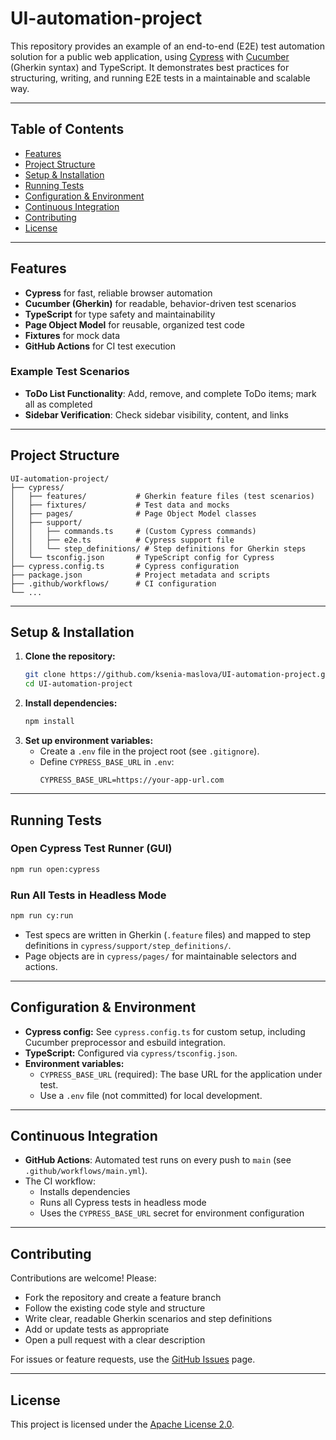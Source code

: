 # UI-automation-project

This repository provides an example of an end-to-end (E2E) test automation solution for a public web application, using [Cypress](https://www.cypress.io/) with [Cucumber](https://cucumber.io/) (Gherkin syntax) and TypeScript. It demonstrates best practices for structuring, writing, and running E2E tests in a maintainable and scalable way.

---

## Table of Contents
- [Features](#features)
- [Project Structure](#project-structure)
- [Setup & Installation](#setup--installation)
- [Running Tests](#running-tests)
- [Configuration & Environment](#configuration--environment)
- [Continuous Integration](#continuous-integration)
- [Contributing](#contributing)
- [License](#license)

---

## Features
- **Cypress** for fast, reliable browser automation
- **Cucumber (Gherkin)** for readable, behavior-driven test scenarios
- **TypeScript** for type safety and maintainability
- **Page Object Model** for reusable, organized test code
- **Fixtures** for mock data
- **GitHub Actions** for CI test execution

### Example Test Scenarios
- **ToDo List Functionality**: Add, remove, and complete ToDo items; mark all as completed
- **Sidebar Verification**: Check sidebar visibility, content, and links

---

## Project Structure
```
UI-automation-project/
├── cypress/
│   ├── features/           # Gherkin feature files (test scenarios)
│   ├── fixtures/           # Test data and mocks
│   ├── pages/              # Page Object Model classes
│   ├── support/
│   │   ├── commands.ts     # (Custom Cypress commands)
│   │   ├── e2e.ts          # Cypress support file
│   │   └── step_definitions/ # Step definitions for Gherkin steps
│   └── tsconfig.json       # TypeScript config for Cypress
├── cypress.config.ts       # Cypress configuration
├── package.json            # Project metadata and scripts
├── .github/workflows/      # CI configuration
└── ...
```

---

## Setup & Installation
1. **Clone the repository:**
   ```sh
   git clone https://github.com/ksenia-maslova/UI-automation-project.git
   cd UI-automation-project
   ```
2. **Install dependencies:**
   ```sh
   npm install
   ```
3. **Set up environment variables:**
   - Create a `.env` file in the project root (see `.gitignore`).
   - Define `CYPRESS_BASE_URL` in `.env`:
     ```env
     CYPRESS_BASE_URL=https://your-app-url.com
     ```

---

## Running Tests

### Open Cypress Test Runner (GUI)
```sh
npm run open:cypress
```

### Run All Tests in Headless Mode
```sh
npm run cy:run
```

- Test specs are written in Gherkin (`.feature` files) and mapped to step definitions in `cypress/support/step_definitions/`.
- Page objects are in `cypress/pages/` for maintainable selectors and actions.

---

## Configuration & Environment
- **Cypress config:** See `cypress.config.ts` for custom setup, including Cucumber preprocessor and esbuild integration.
- **TypeScript:** Configured via `cypress/tsconfig.json`.
- **Environment variables:**
  - `CYPRESS_BASE_URL` (required): The base URL for the application under test.
  - Use a `.env` file (not committed) for local development.

---

## Continuous Integration
- **GitHub Actions**: Automated test runs on every push to `main` (see `.github/workflows/main.yml`).
- The CI workflow:
  - Installs dependencies
  - Runs all Cypress tests in headless mode
  - Uses the `CYPRESS_BASE_URL` secret for environment configuration

---

## Contributing
Contributions are welcome! Please:
- Fork the repository and create a feature branch
- Follow the existing code style and structure
- Write clear, readable Gherkin scenarios and step definitions
- Add or update tests as appropriate
- Open a pull request with a clear description

For issues or feature requests, use the [GitHub Issues](https://github.com/ksenia-maslova/UI-automation-project/issues) page.

---

## License
This project is licensed under the [Apache License 2.0](LICENSE).
